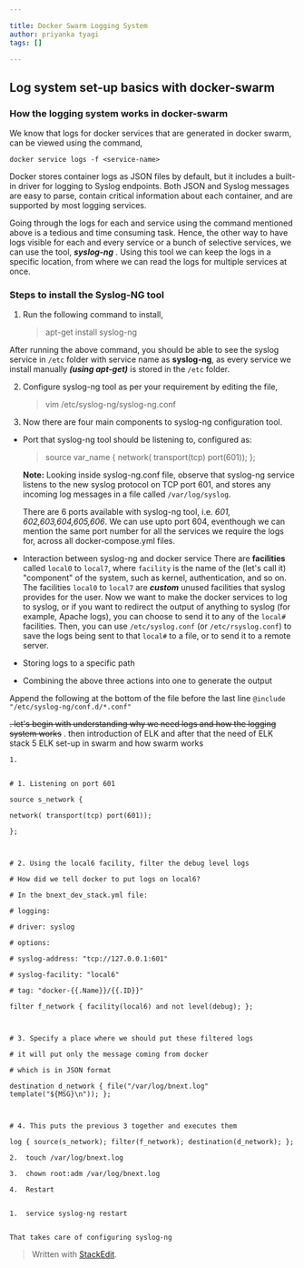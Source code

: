 ```yaml
---

title: Docker Swarm Logging System
author: priyanka tyagi
tags: []

---
```


## Log system set-up basics with docker-swarm

### How the logging system works in docker-swarm
We know that logs for docker services that are generated in docker swarm, can be viewed using the command,

`docker service logs -f <service-name>`

Docker stores container logs as JSON files by default, but it includes a built-in driver for logging to Syslog endpoints. Both JSON and Syslog messages are easy to parse, contain critical information about each container, and are supported by most logging services. 

Going through the logs for each and service using the command mentioned above is a tedious and time consuming task. Hence, the other way to have logs visible for each and every service or a bunch of selective services, we can use the tool, ***syslog-ng*** . 
Using this tool we can keep the logs in a specific location, from where we can read the logs for multiple services at once.

### Steps to install the Syslog-NG tool
1. Run the following command to install,
	> apt-get install syslog-ng

After running the above command, you should be able to see the syslog service in `/etc` folder with service name as **syslog-ng**, as every service we install manually ***(using apt-get)*** is stored in the `/etc` folder.

2. Configure syslog-ng tool as per your requirement by editing the file,
	> vim /etc/syslog-ng/syslog-ng.conf
   
3.  Now there are four main components to syslog-ng configuration tool.
 - Port that syslog-ng tool should be listening to, configured as:
	> source var_name { network( transport(tcp) port(601)); };

	**Note:** 
	Looking inside syslog-ng.conf file, observe that syslog-ng service listens to the new syslog protocol on TCP port 601, and stores any incoming log messages in a file called `/var/log/syslog`.
	
	There are 6 ports available with syslog-ng tool, 
		 i.e. *601, 602,603,604,605,606*.
	We can use upto port 604, eventhough we can mention the same port number for all the services we require the logs for, across all docker-compose.yml files.

 -  Interaction between syslog-ng and docker service
	 There are **facilities** called `local0` to `local7`, where `facility` is the name of the (let's call it) "component" of the system, such as kernel, authentication, and so on.
	 The facilities `local0` to `local7` are ***custom*** unused facilities that syslog provides for the user. Now we want to make the docker services to log to syslog, or if you want to redirect the output of anything to syslog (for example, Apache logs), you can choose to send it to any of the `local#` facilities. Then, you can use `/etc/syslog.conf` (or `/etc/rsyslog.conf`) to save the logs being sent to that `local#` to a file, or to send it to a remote server.
 - Storing logs to a specific path
 - Combining the above three actions into one to generate the output

Append the following at the bottom of the file before the last line `@include "/etc/syslog-ng/conf.d/*.conf"`

~~. let's begin with understanding why we need logs and how the logging system works~~
. then introduction of ELK and after that the need of ELK stack
5 ELK set-up in swarm and how swarm works

```
1.    
    

# 1. Listening on port 601

source s_network {

network( transport(tcp) port(601));

};

  

# 2. Using the local6 facility, filter the debug level logs

# How did we tell docker to put logs on local6?

# In the bnext_dev_stack.yml file:

# logging:

# driver: syslog

# options:

# syslog-address: "tcp://127.0.0.1:601"

# syslog-facility: "local6"

# tag: "docker-{{.Name}}/{{.ID}}"

filter f_network { facility(local6) and not level(debug); };

  

# 3. Specify a place where we should put these filtered logs

# it will put only the message coming from docker

# which is in JSON format

destination d_network { file("/var/log/bnext.log" template("${MSG}\n")); };

  

# 4. This puts the previous 3 together and executes them

log { source(s_network); filter(f_network); destination(d_network); };

2.  touch /var/log/bnext.log
    
3.  chown root:adm /var/log/bnext.log
    
4.  Restart
    

1.  service syslog-ng restart
    

That takes care of configuring syslog-ng
```
> Written with [StackEdit](https://stackedit.io/).

<!--stackedit_data:
eyJoaXN0b3J5IjpbLTE0OTgyMjI1NjQsLTQ3MjA1ODkwOSwtMT
c1NzA5MTEwMSw0NjA3NzE4NzBdfQ==
-->